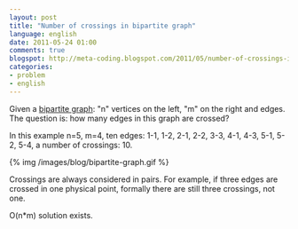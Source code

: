 ```yaml
---
layout: post
title: "Number of crossings in bipartite graph"
language: english
date: 2011-05-24 01:00
comments: true
blogspot: http://meta-coding.blogspot.com/2011/05/number-of-crossings-in-bipartite-graph.html
categories: 
- problem
- english
---
```

Given a [bipartite graph][]: "n" vertices on the left, "m" on the right and edges. The question is: how many edges in this graph are crossed?

[bipartite graph]: http://en.wikipedia.org/wiki/Bipartite_graph

In this example n=5, m=4, ten edges: 1-1, 1-2, 2-1, 2-2, 3-3, 4-1, 4-3, 5-1, 5-2, 5-4, a number of crossings: 10.

{% img /images/blog/bipartite-graph.gif %}

Crossings are always considered in pairs. For example, if three edges are crossed in one physical point, formally there are still three crossings, not one.

O(n*m) solution exists.
